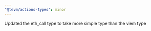 ```yaml
---
"@tevm/actions-types": minor
---
```


Updated the eth_call type to take more simple type than the viem type
